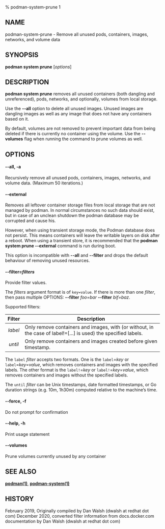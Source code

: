 % podman-system-prune 1

## NAME

podman\-system\-prune - Remove all unused pods, containers, images, networks, and volume data

## SYNOPSIS

**podman system prune** [*options*]

## DESCRIPTION

**podman system prune** removes all unused containers (both dangling and unreferenced), pods, networks, and optionally, volumes from local storage.

Use the **--all** option to delete all unused images. Unused images are dangling images as well as any image that does not have any containers based on it.

By default, volumes are not removed to prevent important data from being deleted if there is currently no container using the volume. Use the **--volumes** flag when running the command to prune volumes as well.

## OPTIONS

#### **--all**, **-a**

Recursively remove all unused pods, containers, images, networks, and volume data. (Maximum 50 iterations.)

#### **--external**

Removes all leftover container storage files from local storage that are not managed by podman. In normal circumstances no such data should exist, but in case of an unclean shutdown the podman database may be corrupted and cause his.

However, when using transient storage mode, the Podman database does not persist. This means containers will leave the writable layers on disk after a reboot. When using a transient store, it is recommended that the **podman system prune --external** command is run during boot.

This option is incompatible with **--all** and **--filter** and drops the default behaviour of removing unused resources.

#### **--filter**=_filters_

Provide filter values.

The _filters_ argument format is of `key=value`. If there is more than one _filter_, then pass multiple OPTIONS: **--filter** _foo=bar_ **--filter** _bif=baz_.

Supported filters:

| Filter  | Description                                                                                                     |
| :-----: | --------------------------------------------------------------------------------------------------------------- |
| _label_ | Only remove containers and images, with (or without, in the case of label!=[...] is used) the specified labels. |
| _until_ | Only remove containers and images created before given timestamp.                                               |

The `label` _filter_ accepts two formats. One is the `label`=_key_ or `label`=_key_=_value_, which removes containers and images with the specified labels. The other format is the `label!`=_key_ or `label!`=_key_=_value_, which removes containers and images without the specified labels.

The `until` _filter_ can be Unix timestamps, date formatted timestamps, or Go duration strings (e.g. 10m, 1h30m) computed relative to the machine’s time.

#### **--force**, **-f**

Do not prompt for confirmation

#### **--help**, **-h**

Print usage statement

#### **--volumes**

Prune volumes currently unused by any container

## SEE ALSO

**[podman(1)](podman.md)**, **[podman-system(1)](commands/podman-system/podman-system.md)**

## HISTORY

February 2019, Originally compiled by Dan Walsh (dwalsh at redhat dot com)
December 2020, converted filter information from docs.docker.com documentation by Dan Walsh (dwalsh at redhat dot com)
